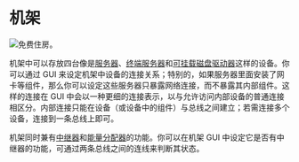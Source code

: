 # 机架

![免费住房。](oredict:oc:rack)

机架中可以存放四台像是[服务器](../item/server1.md)、[终端服务器](../item/terminalServer.md)和[可挂载磁盘驱动器](../item/diskDriveMountable.md)这样的设备。你可以通过 GUI 来设定机架中设备的连接关系；特别的，如果服务器里面安装了网卡等组件，那么你可以设定这些服务器只暴露网络连接，而不暴露其内部组件。这样的连接在 GUI 中会以一种更细的连接表示，以与允许访问内部设备的普通连接相区分。内部连接只能在设备（或设备中的组件）与总线之间建立；若需连接多个设备，连接到一条总线上即可。

机架同时兼有[中继器](relay.md)和[能量分配器](powerDistributor.md)的功能。你可以在机架 GUI 中设定它是否有中继器的功能，可通过两条总线之间的连线来判断其状态。
